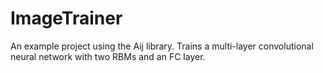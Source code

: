 # ImageTrainer
An example project using the Aij library.  Trains a multi-layer convolutional neural network with two RBMs and an FC layer.
